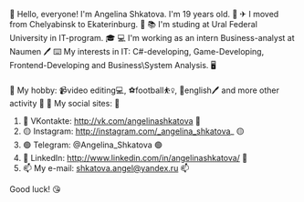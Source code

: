 👋 Hello, everyone! I'm Angelina Shkatova. I'm 19 years old. 🦋
✈ I moved from Chelyabinsk to Ekaterinburg. 🚀
📚 I'm studing at Ural Federal University in IT-program. 🎓
💻 I'm working as an intern Business-analyst at Naumen 🖊
⌨ My interests in IT: C#-developing, Game-Developing, Frontend-Developing and Business\System Analysis. 🖥

🔸 My hobby: 📹video editing💻, ⚽football⛹️‍♀️, 📒english🖊 and more other activity 🔸
🔹 My social sites: 🔹
1) 🔴 VKontakte: http://vk.com/angelinashkatova 🔴
2) 🟡 Instagram: http://instagram.com/_angelina_shkatova_ 🟡
3) 🟢 Telegram: @Angelina_Shkatova 🟢
4) 🔵 LinkedIn: http://www.linkedin.com/in/angelinashkatova/ 🔵
5) 📫 My e-mail: shkatova.angel@yandex.ru 📫

Good luck! 😘
